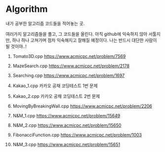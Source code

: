 # Algorithm
내가 공부한 알고리즘 코드들을 적어놓는 곳.

여러가지 알고리즘들을 풀고, 그 코드들을 올린다. 
아직 github에 익숙하지 않아 서툴지만, 하나 하나 고쳐가며 점차 익숙해지고 잘해질 예정이다.
나는 반드시 대단한 사람이 될 것이야..!


1. Tomato3D.cpp
https://www.acmicpc.net/problem/7569

2. MazeSearch.cpp
https://www.acmicpc.net/problem/2178

3. Searching.cpp
https://www.acmicpc.net/problem/1697

4. Kakao_1.cpp
카카오 공채 코딩테스트 1번 문제 

5. Kakao_2.cpp
카카오 공채 코딩테스트 2번 문제

6. MovingByBreakingWall.cpp
https://www.acmicpc.net/problem/2206

7. N&M_1.cpp
https://www.acmicpc.net/problem/15649

8. N&M_2.cpp
https://www.acmicpc.net/problem/15650

9. FibonacciFunction.cpp
https://www.acmicpc.net/problem/1003

10. N&M_3.cpp
https://www.acmicpc.net/problem/15651
